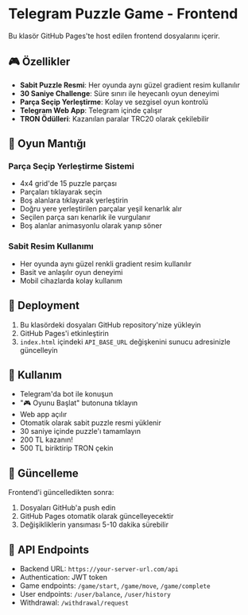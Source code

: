 # Telegram Puzzle Game - Frontend

Bu klasör GitHub Pages'te host edilen frontend dosyalarını içerir.

## 🎮 Özellikler

- **Sabit Puzzle Resmi**: Her oyunda aynı güzel gradient resim kullanılır
- **30 Saniye Challenge**: Süre sınırı ile heyecanlı oyun deneyimi
- **Parça Seçip Yerleştirme**: Kolay ve sezgisel oyun kontrolü
- **Telegram Web App**: Telegram içinde çalışır
- **TRON Ödülleri**: Kazanılan paralar TRC20 olarak çekilebilir

## 🎯 Oyun Mantığı

### Parça Seçip Yerleştirme Sistemi
- 4x4 grid'de 15 puzzle parçası
- Parçaları tıklayarak seçin
- Boş alanlara tıklayarak yerleştirin
- Doğru yere yerleştirilen parçalar yeşil kenarlık alır
- Seçilen parça sarı kenarlık ile vurgulanır
- Boş alanlar animasyonlu olarak yanıp söner

### Sabit Resim Kullanımı
- Her oyunda aynı güzel renkli gradient resim kullanılır
- Basit ve anlaşılır oyun deneyimi
- Mobil cihazlarda kolay kullanım

## 🚀 Deployment

1. Bu klasördeki dosyaları GitHub repository'nize yükleyin
2. GitHub Pages'i etkinleştirin
3. `index.html` içindeki `API_BASE_URL` değişkenini sunucu adresinizle güncelleyin

## 📱 Kullanım

- Telegram'da bot ile konuşun
- "🎮 Oyunu Başlat" butonuna tıklayın
- Web app açılır
- Otomatik olarak sabit puzzle resmi yüklenir
- 30 saniye içinde puzzle'ı tamamlayın
- 200 TL kazanın!
- 500 TL biriktirip TRON çekin

## 🔧 Güncelleme

Frontend'i güncelledikten sonra:
1. Dosyaları GitHub'a push edin
2. GitHub Pages otomatik olarak güncelleyecektir
3. Değişikliklerin yansıması 5-10 dakika sürebilir

## 🎯 API Endpoints

- Backend URL: `https://your-server-url.com/api`
- Authentication: JWT token
- Game endpoints: `/game/start`, `/game/move`, `/game/complete`
- User endpoints: `/user/balance`, `/user/history`
- Withdrawal: `/withdrawal/request`

